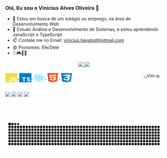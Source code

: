 ### Olá, Eu sou o Vinícius Alves Oliveira 👋

- 🔭 Estou em busca de um estágio ou emprego, na área de Desenvolvimento Web
- 🌱 Estudo Análise e Desenvolvimento de Sistemas, e estou aprendendo JavaScript e TypeScript
- 📫 Contate me no Email: vinicius.hayato@hotmail.com
- 😄 Pronomes: Ele/Dele
- ⚾🎮🎵🎹

<div align="center">
  <a href="https://github.com/ViniMito">
  <img height="180em" src="https://github-readme-stats.vercel.app/api?username=ViniMito&show_icons=true&theme=github_dark&include_all_commits=true&count_private=true"/>
  <img height="180em" src="https://github-readme-stats.vercel.app/api/top-langs/?username=ViniMito&layout=compact&langs_count=7&theme=github_dark"/>
</div>
  <div style="display: inline_block"><br>
  <img align="center" alt="Rafa-Js" height="30" width="40" src="https://raw.githubusercontent.com/devicons/devicon/master/icons/javascript/javascript-plain.svg">
  <img align="center" alt="Vini-Ts" height="30" width="40" src="https://raw.githubusercontent.com/devicons/devicon/master/icons/typescript/typescript-plain.svg">
  <img align="center" alt="Vini-React" height="30" width="40" src="https://raw.githubusercontent.com/devicons/devicon/master/icons/react/react-original.svg">
  <img align="center" alt="Vini-HTML" height="30" width="40" src="https://raw.githubusercontent.com/devicons/devicon/master/icons/html5/html5-original.svg">
  <img align="center" alt="Vini-CSS" height="30" width="40" src="https://raw.githubusercontent.com/devicons/devicon/master/icons/css3/css3-original.svg">
  <img align="right" alt="Vini-pic" height="150" style="border-radius:70px;" src="https://cdn.discordapp.com/attachments/852228226255552583/956976985387708456/33037574_242645019838945_7806789817160695808_n.jpg?width=720&height=1920">
</div>
  
  ##
  
  <div> 
    <a href="https://www.facebook.com/GostoDePizzaDeChocolate" target="_blank"><img src="https://img.shields.io/badge/Facebook-1877F2?style=for-the-badge&logo=facebook&logoColor=white" target="_blank"></a>
  <a href="https://www.instagram.com/vini.teclas" target="_blank"><img src="https://img.shields.io/badge/-Instagram-%23E4405F?style=for-the-badge&logo=instagram&logoColor=white" target="_blank"></a>
  <a href = "vinicius.hayato@hotmail.com"><img src="https://img.shields.io/badge/Microsoft_Outlook-0078D4?style=for-the-badge&logo=microsoft-outlook&logoColor=white" target="_blank"></a>
  <a href="https://www.linkedin.com/in/olivervini" target="_blank"><img src="https://img.shields.io/badge/-LinkedIn-%230077B5?style=for-the-badge&logo=linkedin&logoColor=white" target="_blank"></a>
    
 ![Snake animation](https://github.com/ViniMito/ViniMito/blob/output/github-contribution-grid-snake.svg)
    
</div>
